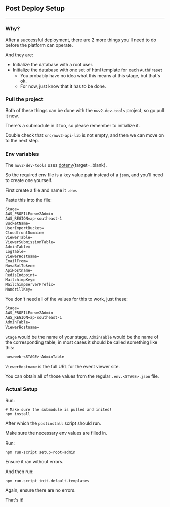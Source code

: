 ## Post Deploy Setup

---

### Why?

After a successful deployment, there are 2 more things you'll need to do before the platform can
operate.

And they are:

- Initialize the database with a root user.
- Initialize the database with one set of html template for each `AuthPreset`
    - You probably have no idea what this means at this stage, but that's ok.
    - For now, just know that it has to be done.

### Pull the project

Both of these things can be done with the `nwv2-dev-tools` project, so go pull it now.

There's a submodule in it too, so please remember to initialize it.

Double check that `src/nwv2-api-lib` is not empty, and then we can move on to the next step.

### Env variables

The `nwv2-dev-tools` uses [dotenv](https://www.npmjs.com/package/dotenv){target=_blank}.

So the required env file is a key value pair instead of a `json`, and you'll need to create one
yourself.

First create a file and name it `.env`.

Paste this into the file:

```txt
Stage=
AWS_PROFILE=nwv2Admin
AWS_REGION=ap-southeast-1
BucketName=
UserImportBucket=
CloudfrontDomain=
ViewerTable=
ViewerSubmissionTable=
AdminTable=
LogTable=
ViewerHostname=
EmailFrom=
NovaBotToken=
ApiHostname=
RedisEndpoint=
MailchimpKey=
MailchimpServerPrefix=
MandrillKey=
```

You don't need all of the values for this to work, just these:

```txt
Stage=
AWS_PROFILE=nwv2Admin
AWS_REGION=ap-southeast-1
AdminTable=
ViewerHostname=
```

`Stage` would be the name of your stage.
`AdminTable` would be the name of the corresponding table, in most cases it should be called
something like this:

`novaweb-<STAGE>-AdminTable`

`ViewerHostname` is the full URL for the event viewer site.

You can obtain all of those values from the regular `.env.<STAGE>.json` file.

### Actual Setup

Run:

```shell
# Make sure the submodule is pulled and inited!
npm install
```

After which the `postinstall` script should run.

Make sure the necessary env values are filled in. 

Run:

```shell
npm run-script setup-root-admin
```

Ensure it ran without errors.

And then run:

```shell
npm run-script init-default-templates
```

Again, ensure there are no errors.

That's it!
